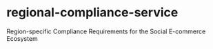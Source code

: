 # regional-compliance-service
Region-specific Compliance Requirements for the Social E-commerce Ecosystem
